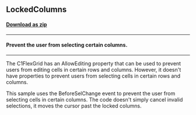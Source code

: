 ## LockedColumns
#### [Download as zip](https://grapecity.github.io/DownGit/#/home?url=https://github.com/GrapeCity/ComponentOne-WinForms-Samples/tree/master/NetFramework\FlexGrid\CS\LockedColumns)
____
#### Prevent the user from selecting certain columns.
____
The C1FlexGrid has an AllowEditing property that can be used to prevent users from editing cells in certain rows and columns. However, it doesn't have properties to prevent users from selecting cells in certain rows and columns. 

This sample uses the BeforeSelChange event to prevent the user from selecting cells in certain columns. The code doesn't simply cancel invalid selections, it moves the cursor past the locked columns. 